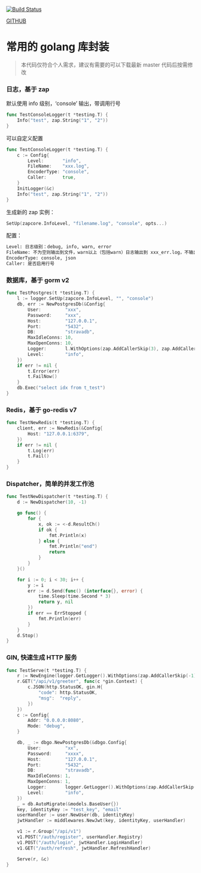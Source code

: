 [![Build Status](https://github.com/happyxhw/gopkg/workflows/gopkg/badge.svg)](https://github.com/happyxhw/gopkg/workflows/gopkg/badge.svg)

[GITHUB](https://github.com/happyxhw/gopkg)

# 常用的 golang 库封装

> 本代码仅符合个人需求，建议有需要的可以下载最新 master 代码后按需修改



### 日志，基于 zap

默认使用 info 级别，‘console’ 输出，带调用行号
```go
func TestConsoleLogger(t *testing.T) {
	Info("test", zap.String("1", "2"))
}
```
可以自定义配置
```go
func TestConsoleLogger(t *testing.T) {
	c := Config{
		Level:       "info",
		FileName:    "xxx.log",   
		EncoderType: "console",
		Caller:      true,
	}
	InitLogger(&c)
	Info("test", zap.String("1", "2"))
}
```

生成新的 zap 实例：

```go
SetUp(zapcore.InfoLevel, "filename.log", "console", opts...)
```

配置：

```bash
Level: 日志级别：debug, info, warn, error
FileName: 不为空则输出到文件，warn以上（包括warn）日志输出到 xxx_err.log，不输出到终端，按天分割，只保存最近 7 天
EncoderType: console, json
Caller: 是否启用行号
```



### 数据库，基于 gorm v2

```go
func TestPostgres(t *testing.T) {
	l := logger.SetUp(zapcore.InfoLevel, "", "console")
	db, err := NewPostgresDb(&Config{
		User:         "xxx",
		Password:     "xxx",
		Host:         "127.0.0.1",
		Port:         "5432",
		DB:           "stravadb",
		MaxIdleConns: 10,
		MaxOpenConns: 10,
		Logger:       l.WithOptions(zap.AddCallerSkip(3), zap.AddCaller()),
		Level:        "info",
	})
	if err != nil {
		t.Error(err)
		t.FailNow()
	}
	db.Exec("select idx from t_test")
}
```



### Redis，基于 go-redis v7

```go
func TestNewRedis(t *testing.T) {
	client, err := NewRedis(&Config{
		Host: "127.0.0.1:6379",
	})
	if err != nil {
		t.Log(err)
		t.Fail()
	}
}
```



### Dispatcher，简单的并发工作池

```go
func TestNewDispatcher(t *testing.T) {
	d := NewDispatcher(10, -1)

	go func() {
		for {
			x, ok := <-d.ResultCh()
			if ok {
				fmt.Println(x)
			} else {
				fmt.Println("end")
				return
			}
		}
	}()

	for i := 0; i < 30; i++ {
		y := i
		err := d.Send(func() (interface{}, error) {
			time.Sleep(time.Second * 3)
			return y, nil
		})
		if err == ErrStopped {
			fmt.Println(err)
		}
	}
	d.Stop()
}
```



### GIN, 快速生成 HTTP 服务

```go
func TestServe(t *testing.T) {
	r := NewEngine(logger.GetLogger().WithOptions(zap.AddCallerSkip(-1)))
	r.GET("/api/v1/greeter", func(c *gin.Context) {
		c.JSON(http.StatusOK, gin.H{
			"code": http.StatusOK,
			"msg":  "reply",
		})
	})
	c := Config{
		Addr: "0.0.0.0:8080",
		Mode: "debug",
	}

	db, _ := dbgo.NewPostgresDb(&dbgo.Config{
		User:         "xx",
		Password:     "xxxx",
		Host:         "127.0.0.1",
		Port:         "5432",
		DB:           "stravadb",
		MaxIdleConns: 1,
		MaxOpenConns: 1,
		Logger:       logger.GetLogger().WithOptions(zap.AddCallerSkip(2)),
		Level:        "info",
	})
	_ = db.AutoMigrate(&models.BaseUser{})
	key, identityKey := "test_key", "email"
	userHandler := user.NewUser(db, identityKey)
	jwtHandler := middlewares.NewJwt(key, identityKey, userHandler)

	v1 := r.Group("/api/v1")
	v1.POST("/auth/register", userHandler.Registry)
	v1.POST("/auth/login", jwtHandler.LoginHandler)
	v1.GET("/auth/refresh", jwtHandler.RefreshHandler)

	Serve(r, &c)
}
```

